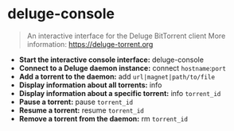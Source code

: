 # deluge-console
> An interactive interface for the Deluge BitTorrent client
> More information: <https://deluge-torrent.org>
- **Start the interactive console interface:**
deluge-console
- **Connect to a Deluge daemon instance:**
connect `hostname`:`port`
- **Add a torrent to the daemon:**
add `url|magnet|path/to/file`
- **Display information about all torrents:**
info
- **Display information about a specific torrent:**
info `torrent_id`
- **Pause a torrent:**
pause `torrent_id`
- **Resume a torrent:**
resume `torrent_id`
- **Remove a torrent from the daemon:**
rm `torrent_id`
